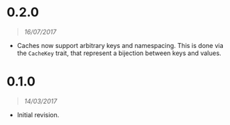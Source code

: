 # 0.2.0

> *16/07/2017*

- Caches now support arbitrary keys and namespacing. This is done via the `CacheKey` trait, that
  represent a bijection between keys and values.

# 0.1.0

> *14/03/2017*


- Initial revision.
